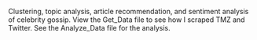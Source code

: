 Clustering, topic analysis, article recommendation, and sentiment analysis of celebrity gossip. View the Get_Data file to see how I scraped TMZ and Twitter. See the Analyze_Data file for the analysis. 
